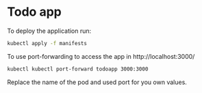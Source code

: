 # Todo app

To deploy the application run:

```bash
kubectl apply -f manifests
```

To use port-forwarding to access the app in http://localhost:3000/

```bash
kubectl kubectl port-forward todoapp 3000:3000
```
Replace the name of the pod and used port for you own values.